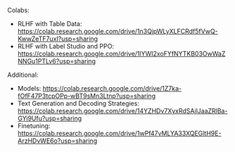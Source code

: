 Colabs:
- RLHF with Table Data: https://colab.research.google.com/drive/1n3QjpWLyXLFCRdf5fVwQ-KwwZeTF7uxI?usp=sharing
- RLHF with Label Studio and PPO: https://colab.research.google.com/drive/1lYWI2xoFYfNYTKB03OwWaZNNGu1PTLv6?usp=sharing

Additional:
- Models: https://colab.research.google.com/drive/1Z7ka-fOfF47P3tcpOPp-wBT9sMn3Ltnp?usp=sharing
- Text Generation and Decoding Strategies: https://colab.research.google.com/drive/14YZHDv7XyxRdSAjlJaaZRlBa-GYi9Ufu?usp=sharing
- Finetuning: https://colab.research.google.com/drive/1wPf47vMLYA33XQEGltH9E-ArzHDvWE6o?usp=sharing